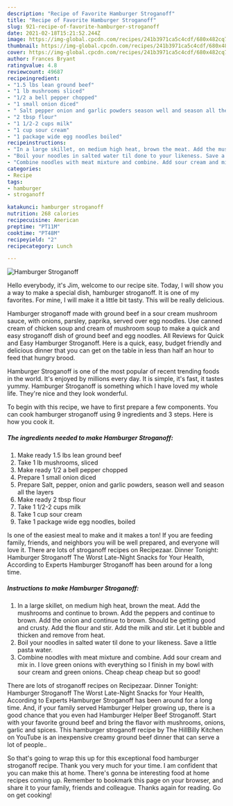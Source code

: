 ```yaml
---
description: "Recipe of Favorite Hamburger Stroganoff"
title: "Recipe of Favorite Hamburger Stroganoff"
slug: 921-recipe-of-favorite-hamburger-stroganoff
date: 2021-02-18T15:21:52.244Z
image: https://img-global.cpcdn.com/recipes/241b3971ca5c4cdf/680x482cq70/hamburger-stroganoff-recipe-main-photo.jpg
thumbnail: https://img-global.cpcdn.com/recipes/241b3971ca5c4cdf/680x482cq70/hamburger-stroganoff-recipe-main-photo.jpg
cover: https://img-global.cpcdn.com/recipes/241b3971ca5c4cdf/680x482cq70/hamburger-stroganoff-recipe-main-photo.jpg
author: Frances Bryant
ratingvalue: 4.8
reviewcount: 49687
recipeingredient:
- "1.5 lbs lean ground beef"
- "1 lb mushrooms sliced"
- "1/2 a bell pepper chopped"
- "1 small onion diced"
- " Salt pepper onion and garlic powders season well and season all the layers"
- "2 tbsp flour"
- "1 1/2-2 cups milk"
- "1 cup sour cream"
- "1 package wide egg noodles boiled"
recipeinstructions:
- "In a large skillet, on medium high heat, brown the meat. Add the mushrooms and continue to brown. Add the peppers and continue to brown. Add the onion and continue to brown. Should be getting good and crusty. Add the flour and stir. Add the milk and stir. Let it bubble and thicken and remove from heat."
- "Boil your noodles in salted water til done to your likeness. Save a little pasta water."
- "Combine noodles with meat mixture and combine. Add sour cream and mix in. I love green onions with everything so I finish in my bowl with sour cream and green onions. Cheap cheap cheap but so good!"
categories:
- Recipe
tags:
- hamburger
- stroganoff

katakunci: hamburger stroganoff 
nutrition: 268 calories
recipecuisine: American
preptime: "PT11M"
cooktime: "PT48M"
recipeyield: "2"
recipecategory: Lunch

---
```



![Hamburger Stroganoff](https://img-global.cpcdn.com/recipes/241b3971ca5c4cdf/680x482cq70/hamburger-stroganoff-recipe-main-photo.jpg)

Hello everybody, it's Jim, welcome to our recipe site. Today, I will show you a way to make a special dish, hamburger stroganoff. It is one of my favorites. For mine, I will make it a little bit tasty. This will be really delicious.

Hamburger stroganoff made with ground beef in a sour cream mushroom sauce, with onions, parsley, paprika, served over egg noodles. Use canned cream of chicken soup and cream of mushroom soup to make a quick and easy stroganoff dish of ground beef and egg noodles. All Reviews for Quick and Easy Hamburger Stroganoff. Here is a quick, easy, budget friendly and delicious dinner that you can get on the table in less than half an hour to feed that hungry brood.

Hamburger Stroganoff is one of the most popular of recent trending foods in the world. It's enjoyed by millions every day. It is simple, it's fast, it tastes yummy. Hamburger Stroganoff is something which I have loved my whole life. They're nice and they look wonderful.


To begin with this recipe, we have to first prepare a few components. You can cook hamburger stroganoff using 9 ingredients and 3 steps. Here is how you cook it.

<!--inarticleads1-->

##### The ingredients needed to make Hamburger Stroganoff:

1. Make ready 1.5 lbs lean ground beef
1. Take 1 lb mushrooms, sliced
1. Make ready 1/2 a bell pepper chopped
1. Prepare 1 small onion diced
1. Prepare  Salt, pepper, onion and garlic powders, season well and season all the layers
1. Make ready 2 tbsp flour
1. Take 1 1/2-2 cups milk
1. Take 1 cup sour cream
1. Take 1 package wide egg noodles, boiled


Is one of the easiest meal to make and it makes a ton! If you are feeding family, friends, and neighbors you will be well prepared, and everyone will love it. There are lots of stroganoff recipes on Recipezaar. Dinner Tonight: Hamburger Stroganoff The Worst Late-Night Snacks for Your Health, According to Experts Hamburger Stroganoff has been around for a long time. 

<!--inarticleads2-->

##### Instructions to make Hamburger Stroganoff:

1. In a large skillet, on medium high heat, brown the meat. Add the mushrooms and continue to brown. Add the peppers and continue to brown. Add the onion and continue to brown. Should be getting good and crusty. Add the flour and stir. Add the milk and stir. Let it bubble and thicken and remove from heat.
1. Boil your noodles in salted water til done to your likeness. Save a little pasta water.
1. Combine noodles with meat mixture and combine. Add sour cream and mix in. I love green onions with everything so I finish in my bowl with sour cream and green onions. Cheap cheap cheap but so good!


There are lots of stroganoff recipes on Recipezaar. Dinner Tonight: Hamburger Stroganoff The Worst Late-Night Snacks for Your Health, According to Experts Hamburger Stroganoff has been around for a long time. And, if your family served Hamburger Helper growing up, there is a good chance that you even had Hamburger Helper Beef Stroganoff. Start with your favorite ground beef and bring the flavor with mushrooms, onions, garlic and spices. This hamburger stroganoff recipe by The HillBilly Kitchen on YouTube is an inexpensive creamy ground beef dinner that can serve a lot of people.. 

So that's going to wrap this up for this exceptional food hamburger stroganoff recipe. Thank you very much for your time. I am confident that you can make this at home. There's gonna be interesting food at home recipes coming up. Remember to bookmark this page on your browser, and share it to your family, friends and colleague. Thanks again for reading. Go on get cooking!
